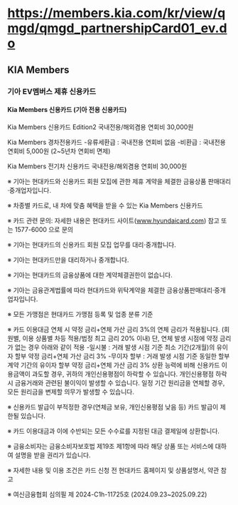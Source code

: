# https://members.kia.com/kr/view/qmgd/qmgd_partnershipCard01_ev.do

## KIA Members

### 기아 EV멤버스 제휴 신용카드

#### Kia Members 신용카드 (기아 전용 신용카드)

Kia Members 신용카드 Edition2
국내전용/해외겸용 연회비 30,000원

Kia Members 경차전용카드
-유류세환급 : 국내전용 연회비 없음
-비환급 : 국내전용 연회비 5,000원 (2~5년차 연회비 면제)

Kia Members 전기차 신용카드
국내전용/해외겸용 연회비 30,000원

※ 기아는 현대카드와 신용카드 회원 모집에 관한 제휴 계약을 체결한 금융상품 판매대리·중개업자입니다.

※ 차종별 카드로, 내 차에 맞춤 혜택을 받을 수 있는 Kia Members 신용카드

※ 카드 관련 문의: 자세한 내용은 현대카드 사이트(www.hyundaicard.com) 참고 또는 1577-6000 으로 문의

※ 기아는 현대카드의 신용카드 회원 모집 업무를 대리·중개합니다.

※ 기아는  현대카드만을 대리하거나 중개합니다.

※ 기아는 현대카드의 금융상품에 대한 계약체결권한이 없습니다.

※ 기아는 금융관계법률에 따라 현대카드와 위탁계약을 체결한 금융상품판매대리·중개업자입니다.

※ 모든 가맹점은 현대카드 가맹점 등록 및 업종 분류 기준

※ 카드 이용대금 연체 시 약정 금리+연체 가산 금리 3%의 연체 금리가 적용됩니다. (회원별, 이용 상품별 차등 적용/법정 최고 금리 20% 이내)
단, 연체 발생 시점에 약정 금리가 없는 경우 아래와 같이 적용
-일시불 : 거래 발생 시점 기준 최소 기간(2개월)의 유이자 할부 약정 금리+연체 가산 금리 3%
-무이자 할부 : 거래 발생 시점 기준 동일한 할부 계약 기간의 유이자 할부 약정 금리+연체 가산 금리 3%
상환 능력에 비해 신용카드 이용금액이 과도할 경우, 귀하의 개인신용평점이 하락할 수 있습니다.
개인신용평점 하락 시 금융거래와 관련된 불이익이 발생할 수 있습니다.
일정 기간 원리금을 연체할 경우, 모든 원리금을 변제할 의무가 발생할 수 있습니다.

※ 신용카드 발급이 부적정한 경우(연체금 보유, 개인신용평점 낮음 등) 카드 발급이 제한될  있습니다.

※ 카드 이용대금과 이에 수반되는 모든 수수료를 지정된 대금 결제일에 상환합니다.

※ 금융소비자는 금융소비자보호법 제19조 제1항에 따라 해당 상품 또는 서비스에 대하여 설명을 받을 권리가 있습니다.

※ 자세한 내용 및 이용 조건은 카드 신청 전 현대카드 홈페이지 및 상품설명서, 약관 참고

※ 여신금융협회 심의필 제 2024-C1h-11725호 (2024.09.23~2025.09.22)
